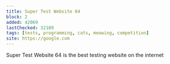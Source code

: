 ```yaml
---
title: Super Test Website 64
block: 2
added: 42069
lastChecked: 32109
tags: [tests, programming, cats, meowing, competition]
site: https://google.com
---
```

Super Test Website 64 is the best testing website on the internet
